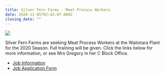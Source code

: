 ```yaml
---
title: Silver Fern Farms - Meat Process Workers
date: 2020-11-05T02:42:07.808Z
closing_date: ""
---
```

![](https://res.cloudinary.com/whanganuihigh/image/upload/v1604544080/Careers%20and%20Vocational/05.11.2020_eight_col_Silver_Fern_Farms_logo_16x10.jpg)

Silver Fern Farms are seeking Meat Process Workers at the Waitotara Plant for the 2020 Season. Full training will be given. Click the links below for more information, or see Mrs Gregory in her C Block Office.

* [Job Information](https://res.cloudinary.com/whanganuihigh/image/upload/v1604544088/Careers%20and%20Vocational/05.11.2020_-_Meat_process_worker_advertisement.pdf)
* [Job Application Form](https://res.cloudinary.com/whanganuihigh/image/upload/v1604544124/Careers%20and%20Vocational/05.11.2020_Electronic_application_form.pdf)